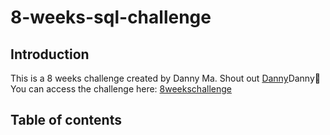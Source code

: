 # 8-weeks-sql-challenge


## Introduction
This is a 8 weeks challenge created by Danny Ma. Shout out [Danny](https://www.linkedin.com/company/datawithdanny/)Danny🫡 
You can access the challenge here: [8weekschallenge](https://8weeksqlchallenge.com)
## Table of contents

